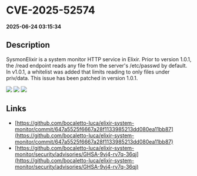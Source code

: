 # CVE-2025-52574

**2025-06-24 03:15:34**

## Description
SysmonElixir is a system monitor HTTP service in Elixir. Prior to version 1.0.1, the /read endpoint reads any file from the server's /etc/passwd by default. In v1.0.1, a whitelist was added that limits reading to only files under priv/data. This issue has been patched in version 1.0.1.

![](https://img.shields.io/static/v1?label=Score&message=7.5&color=red)
![](https://img.shields.io/static/v1?label=Severity&message=HIGH&color=red)
![](https://img.shields.io/static/v1?label=CWE&message=Traversal&color=green)

## Links
- [https://github.com/bocaletto-luca/elixir-system-monitor/commit/647a5525f6667a28f1133985213dd080ea11bb87](https://github.com/bocaletto-luca/elixir-system-monitor/commit/647a5525f6667a28f1133985213dd080ea11bb87)
- [https://github.com/bocaletto-luca/elixir-system-monitor/security/advisories/GHSA-9vj4-rv7q-36qj](https://github.com/bocaletto-luca/elixir-system-monitor/security/advisories/GHSA-9vj4-rv7q-36qj)
